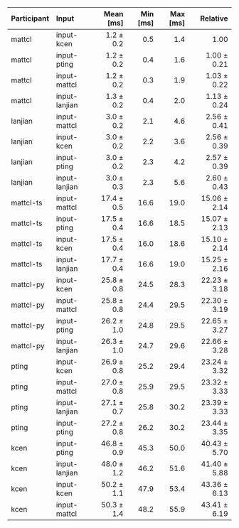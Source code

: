 | Participant | Input | Mean [ms] | Min [ms] | Max [ms] | Relative |
|:---|:---|---:|---:|---:|---:|
| mattcl | input-kcen | 1.2 ± 0.2 | 0.5 | 1.4 | 1.00 |
| mattcl | input-pting | 1.2 ± 0.2 | 0.4 | 1.6 | 1.00 ± 0.21 |
| mattcl | input-mattcl | 1.2 ± 0.2 | 0.3 | 1.9 | 1.03 ± 0.22 |
| mattcl | input-lanjian | 1.3 ± 0.2 | 0.4 | 2.0 | 1.13 ± 0.24 |
| lanjian | input-mattcl | 3.0 ± 0.2 | 2.1 | 4.6 | 2.56 ± 0.41 |
| lanjian | input-kcen | 3.0 ± 0.2 | 2.2 | 3.6 | 2.56 ± 0.39 |
| lanjian | input-pting | 3.0 ± 0.2 | 2.3 | 4.2 | 2.57 ± 0.39 |
| lanjian | input-lanjian | 3.0 ± 0.3 | 2.3 | 5.6 | 2.60 ± 0.43 |
| mattcl-ts | input-mattcl | 17.4 ± 0.5 | 16.6 | 19.0 | 15.06 ± 2.14 |
| mattcl-ts | input-pting | 17.5 ± 0.4 | 16.6 | 18.5 | 15.07 ± 2.13 |
| mattcl-ts | input-kcen | 17.5 ± 0.4 | 16.0 | 18.6 | 15.10 ± 2.14 |
| mattcl-ts | input-lanjian | 17.7 ± 0.4 | 16.6 | 19.0 | 15.25 ± 2.16 |
| mattcl-py | input-kcen | 25.8 ± 0.8 | 24.5 | 28.3 | 22.23 ± 3.18 |
| mattcl-py | input-mattcl | 25.8 ± 0.8 | 24.4 | 29.5 | 22.30 ± 3.19 |
| mattcl-py | input-pting | 26.2 ± 1.0 | 24.8 | 29.5 | 22.65 ± 3.27 |
| mattcl-py | input-lanjian | 26.3 ± 1.0 | 24.7 | 29.6 | 22.66 ± 3.28 |
| pting | input-kcen | 26.9 ± 0.8 | 25.2 | 29.4 | 23.24 ± 3.32 |
| pting | input-mattcl | 27.0 ± 0.8 | 25.9 | 29.5 | 23.32 ± 3.33 |
| pting | input-lanjian | 27.1 ± 0.7 | 25.8 | 30.2 | 23.39 ± 3.33 |
| pting | input-pting | 27.2 ± 0.8 | 26.2 | 30.2 | 23.44 ± 3.35 |
| kcen | input-pting | 46.8 ± 0.9 | 45.3 | 50.0 | 40.43 ± 5.70 |
| kcen | input-lanjian | 48.0 ± 1.2 | 46.2 | 51.6 | 41.40 ± 5.88 |
| kcen | input-kcen | 50.2 ± 1.1 | 47.9 | 53.4 | 43.36 ± 6.13 |
| kcen | input-mattcl | 50.3 ± 1.4 | 48.2 | 55.9 | 43.41 ± 6.19 |
